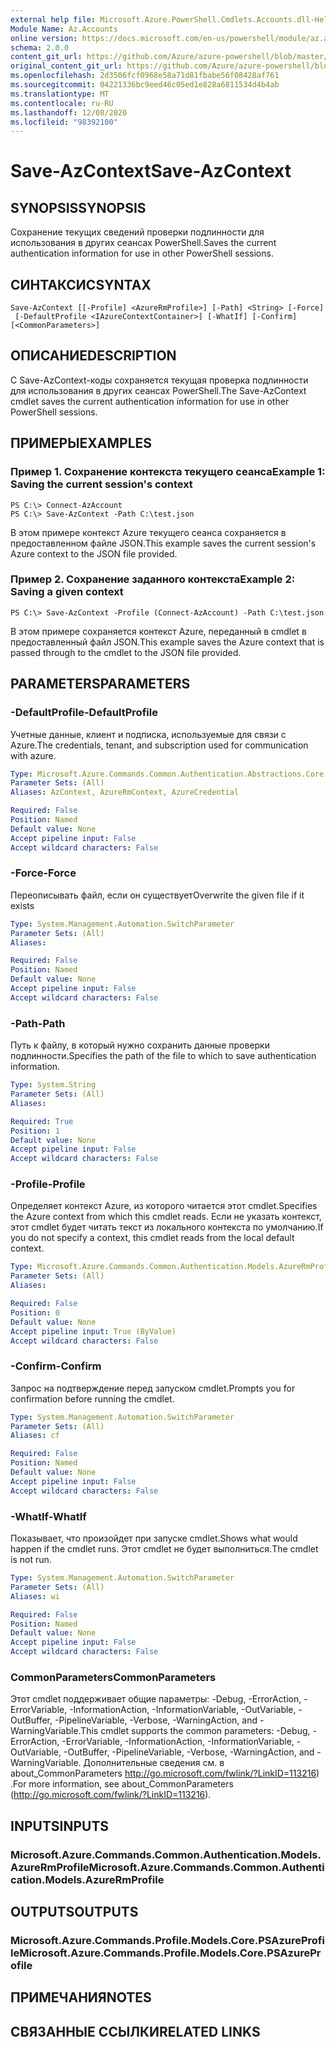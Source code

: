 ```yaml
---
external help file: Microsoft.Azure.PowerShell.Cmdlets.Accounts.dll-Help.xml
Module Name: Az.Accounts
online version: https://docs.microsoft.com/en-us/powershell/module/az.accounts/save-azcontext
schema: 2.0.0
content_git_url: https://github.com/Azure/azure-powershell/blob/master/src/Accounts/Accounts/help/Save-AzContext.md
original_content_git_url: https://github.com/Azure/azure-powershell/blob/master/src/Accounts/Accounts/help/Save-AzContext.md
ms.openlocfilehash: 2d3506fcf0968e58a71d81fbabe56f08428af761
ms.sourcegitcommit: 04221336bc9eed46c05ed1e828a6811534d4b4ab
ms.translationtype: MT
ms.contentlocale: ru-RU
ms.lasthandoff: 12/08/2020
ms.locfileid: "98392100"
---
```

# <span data-ttu-id="cfeb1-101">Save-AzContext</span><span class="sxs-lookup"><span data-stu-id="cfeb1-101">Save-AzContext</span></span>

## <span data-ttu-id="cfeb1-102">SYNOPSIS</span><span class="sxs-lookup"><span data-stu-id="cfeb1-102">SYNOPSIS</span></span>
<span data-ttu-id="cfeb1-103">Сохранение текущих сведений проверки подлинности для использования в других сеансах PowerShell.</span><span class="sxs-lookup"><span data-stu-id="cfeb1-103">Saves the current authentication information for use in other PowerShell sessions.</span></span>

## <span data-ttu-id="cfeb1-104">СИНТАКСИС</span><span class="sxs-lookup"><span data-stu-id="cfeb1-104">SYNTAX</span></span>

```
Save-AzContext [[-Profile] <AzureRmProfile>] [-Path] <String> [-Force]
 [-DefaultProfile <IAzureContextContainer>] [-WhatIf] [-Confirm] [<CommonParameters>]
```

## <span data-ttu-id="cfeb1-105">ОПИСАНИЕ</span><span class="sxs-lookup"><span data-stu-id="cfeb1-105">DESCRIPTION</span></span>
<span data-ttu-id="cfeb1-106">С Save-AzContext-коды сохраняется текущая проверка подлинности для использования в других сеансах PowerShell.</span><span class="sxs-lookup"><span data-stu-id="cfeb1-106">The Save-AzContext cmdlet saves the current authentication information for use in other PowerShell sessions.</span></span>

## <span data-ttu-id="cfeb1-107">ПРИМЕРЫ</span><span class="sxs-lookup"><span data-stu-id="cfeb1-107">EXAMPLES</span></span>

### <span data-ttu-id="cfeb1-108">Пример 1. Сохранение контекста текущего сеанса</span><span class="sxs-lookup"><span data-stu-id="cfeb1-108">Example 1: Saving the current session's context</span></span>
```
PS C:\> Connect-AzAccount
PS C:\> Save-AzContext -Path C:\test.json
```

<span data-ttu-id="cfeb1-109">В этом примере контекст Azure текущего сеанса сохраняется в предоставленном файле JSON.</span><span class="sxs-lookup"><span data-stu-id="cfeb1-109">This example saves the current session's Azure context to the JSON file provided.</span></span>

### <span data-ttu-id="cfeb1-110">Пример 2. Сохранение заданного контекста</span><span class="sxs-lookup"><span data-stu-id="cfeb1-110">Example 2: Saving a given context</span></span>
```
PS C:\> Save-AzContext -Profile (Connect-AzAccount) -Path C:\test.json
```

<span data-ttu-id="cfeb1-111">В этом примере сохраняется контекст Azure, переданный в cmdlet в предоставленный файл JSON.</span><span class="sxs-lookup"><span data-stu-id="cfeb1-111">This example saves the Azure context that is passed through to the cmdlet to the JSON file provided.</span></span>

## <span data-ttu-id="cfeb1-112">PARAMETERS</span><span class="sxs-lookup"><span data-stu-id="cfeb1-112">PARAMETERS</span></span>

### <span data-ttu-id="cfeb1-113">-DefaultProfile</span><span class="sxs-lookup"><span data-stu-id="cfeb1-113">-DefaultProfile</span></span>
<span data-ttu-id="cfeb1-114">Учетные данные, клиент и подписка, используемые для связи с Azure.</span><span class="sxs-lookup"><span data-stu-id="cfeb1-114">The credentials, tenant, and subscription used for communication with azure.</span></span>

```yaml
Type: Microsoft.Azure.Commands.Common.Authentication.Abstractions.Core.IAzureContextContainer
Parameter Sets: (All)
Aliases: AzContext, AzureRmContext, AzureCredential

Required: False
Position: Named
Default value: None
Accept pipeline input: False
Accept wildcard characters: False
```

### <span data-ttu-id="cfeb1-115">-Force</span><span class="sxs-lookup"><span data-stu-id="cfeb1-115">-Force</span></span>
<span data-ttu-id="cfeb1-116">Переописывать файл, если он существует</span><span class="sxs-lookup"><span data-stu-id="cfeb1-116">Overwrite the given file if it exists</span></span>

```yaml
Type: System.Management.Automation.SwitchParameter
Parameter Sets: (All)
Aliases:

Required: False
Position: Named
Default value: None
Accept pipeline input: False
Accept wildcard characters: False
```

### <span data-ttu-id="cfeb1-117">-Path</span><span class="sxs-lookup"><span data-stu-id="cfeb1-117">-Path</span></span>
<span data-ttu-id="cfeb1-118">Путь к файлу, в который нужно сохранить данные проверки подлинности.</span><span class="sxs-lookup"><span data-stu-id="cfeb1-118">Specifies the path of the file to which to save authentication information.</span></span>

```yaml
Type: System.String
Parameter Sets: (All)
Aliases:

Required: True
Position: 1
Default value: None
Accept pipeline input: False
Accept wildcard characters: False
```

### <span data-ttu-id="cfeb1-119">-Profile</span><span class="sxs-lookup"><span data-stu-id="cfeb1-119">-Profile</span></span>
<span data-ttu-id="cfeb1-120">Определяет контекст Azure, из которого читается этот cmdlet.</span><span class="sxs-lookup"><span data-stu-id="cfeb1-120">Specifies the Azure context from which this cmdlet reads.</span></span>
<span data-ttu-id="cfeb1-121">Если не указать контекст, этот cmdlet будет читать текст из локального контекста по умолчанию.</span><span class="sxs-lookup"><span data-stu-id="cfeb1-121">If you do not specify a context, this cmdlet reads from the local default context.</span></span>

```yaml
Type: Microsoft.Azure.Commands.Common.Authentication.Models.AzureRmProfile
Parameter Sets: (All)
Aliases:

Required: False
Position: 0
Default value: None
Accept pipeline input: True (ByValue)
Accept wildcard characters: False
```

### <span data-ttu-id="cfeb1-122">-Confirm</span><span class="sxs-lookup"><span data-stu-id="cfeb1-122">-Confirm</span></span>
<span data-ttu-id="cfeb1-123">Запрос на подтверждение перед запуском cmdlet.</span><span class="sxs-lookup"><span data-stu-id="cfeb1-123">Prompts you for confirmation before running the cmdlet.</span></span>

```yaml
Type: System.Management.Automation.SwitchParameter
Parameter Sets: (All)
Aliases: cf

Required: False
Position: Named
Default value: None
Accept pipeline input: False
Accept wildcard characters: False
```

### <span data-ttu-id="cfeb1-124">-WhatIf</span><span class="sxs-lookup"><span data-stu-id="cfeb1-124">-WhatIf</span></span>
<span data-ttu-id="cfeb1-125">Показывает, что произойдет при запуске cmdlet.</span><span class="sxs-lookup"><span data-stu-id="cfeb1-125">Shows what would happen if the cmdlet runs.</span></span>
<span data-ttu-id="cfeb1-126">Этот cmdlet не будет выполниться.</span><span class="sxs-lookup"><span data-stu-id="cfeb1-126">The cmdlet is not run.</span></span>

```yaml
Type: System.Management.Automation.SwitchParameter
Parameter Sets: (All)
Aliases: wi

Required: False
Position: Named
Default value: None
Accept pipeline input: False
Accept wildcard characters: False
```

### <span data-ttu-id="cfeb1-127">CommonParameters</span><span class="sxs-lookup"><span data-stu-id="cfeb1-127">CommonParameters</span></span>
<span data-ttu-id="cfeb1-128">Этот cmdlet поддерживает общие параметры: -Debug, -ErrorAction, -ErrorVariable, -InformationAction, -InformationVariable, -OutVariable, -OutBuffer, -PipelineVariable, -Verbose, -WarningAction, and -WarningVariable.</span><span class="sxs-lookup"><span data-stu-id="cfeb1-128">This cmdlet supports the common parameters: -Debug, -ErrorAction, -ErrorVariable, -InformationAction, -InformationVariable, -OutVariable, -OutBuffer, -PipelineVariable, -Verbose, -WarningAction, and -WarningVariable.</span></span> <span data-ttu-id="cfeb1-129">Дополнительные сведения см. в about_CommonParameters http://go.microsoft.com/fwlink/?LinkID=113216) .</span><span class="sxs-lookup"><span data-stu-id="cfeb1-129">For more information, see about_CommonParameters (http://go.microsoft.com/fwlink/?LinkID=113216).</span></span>

## <span data-ttu-id="cfeb1-130">INPUTS</span><span class="sxs-lookup"><span data-stu-id="cfeb1-130">INPUTS</span></span>

### <span data-ttu-id="cfeb1-131">Microsoft.Azure.Commands.Common.Authentication.Models.AzureRmProfile</span><span class="sxs-lookup"><span data-stu-id="cfeb1-131">Microsoft.Azure.Commands.Common.Authentication.Models.AzureRmProfile</span></span>

## <span data-ttu-id="cfeb1-132">OUTPUTS</span><span class="sxs-lookup"><span data-stu-id="cfeb1-132">OUTPUTS</span></span>

### <span data-ttu-id="cfeb1-133">Microsoft.Azure.Commands.Profile.Models.Core.PSAzureProfile</span><span class="sxs-lookup"><span data-stu-id="cfeb1-133">Microsoft.Azure.Commands.Profile.Models.Core.PSAzureProfile</span></span>

## <span data-ttu-id="cfeb1-134">ПРИМЕЧАНИЯ</span><span class="sxs-lookup"><span data-stu-id="cfeb1-134">NOTES</span></span>

## <span data-ttu-id="cfeb1-135">СВЯЗАННЫЕ ССЫЛКИ</span><span class="sxs-lookup"><span data-stu-id="cfeb1-135">RELATED LINKS</span></span>
